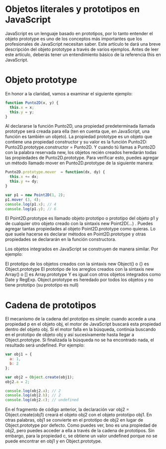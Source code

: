 # Objetos literales y prototipos en JavaScript
JavaScript es un lenguaje basado en prototipos, por lo tanto entender el objeto prototype es uno de los conceptos más importantes que los profesionales de JavaScript necesitan saber. Este artículo te dará una breve descripción del objeto prototype a través de varios ejemplos. Antes de leer este artículo, deberás tener un entendimiento básico de la referencia this en JavaScript.

# Objeto prototype
En honor a la claridad, vamos a examinar el siguiente ejemplo:

```js
function Punto2D(x, y) {
  this.x = x;
  this.y = y;
}
```

Al declararse la función Punto2D, una propiedad predeterminada llamada prototype será creada para ella (ten en cuenta que, en JavaScript, una función es también un objeto). La propiedad prototype es un objeto que contiene una propiedad constructor y su valor es la función Punto2D: Punto2D.prototype.constructor = Punto2D. Y cuando tú llamas a Punto2D con la palabra reservada new, los objetos recién creados heredarán todas las propiedades de Punto2D.prototype. Para verificar esto, puedes agregar un método llamado mover en Punto2D.prototype de la siguiente manera:

```js
Punto2D.prototype.mover  = function(dx, dy) {
  this.x += dx;
  this.y += dy;
}

var p1 = new Point2D(1, 2);
p1.mover (3, 4);
console.log(p1.x); // 4
console.log(p1.y); // 6
```
El Point2D.prototype es llamado objeto prototipo o prototipo del objeto p1 y de cualquier otro objeto creado con la sintaxis new Point2D(…) . Puedes agregar tantas propiedades al objeto Point2D.prototype como quieras. Lo que suele hacerse es declarar métodos en Point2D.prototype y otras propiedades se declararán en la función constructora.

Los objetos integrados en JavaScript se construyen de manera similar. Por ejemplo:

El prototipo de los objetos creados con la sintaxis new Object() o {} es Object.prototype
El prototipo de los arreglos creados con la sintaxis new Array() o [] es Array.prototype
Y es igual con otros objetos integrados como Date y RegExp.
Object.prototype es heredado por todos los objetos y no tiene prototipo (su prototipo es null)

# Cadena de prototipos

El mecanismo de la cadena del prototipo es simple: cuando accede a una propiedad p en el objeto obj, el motor de JavaScript buscará esta propiedad dentro del objeto obj. Si el motor falla en la búsqueda, continúa buscando en el prototipo de objeto obj y así sucesivamente hasta llegar a Object.prototype. Si finalizada la búsqueda no se ha encontrado nada, el resultado será undefined. Por ejemplo:

```js
var obj1 = {
  a: 1,
  b: 2
};

var obj2 = Object.create(obj1);
obj2.a = 2;

console.log(obj2.a); // 2
console.log(obj2.b); // 2
console.log(obj2.c); // undefined
```

En el fragmento de código anterior, la declaración var obj2 = Object.create(obj1) creará el objeto obj2 con el objeto prototipo obj1. En otras palabras, obj1 se convierte en el prototipo de obj2 en lugar de Object.prototype por defecto. Como puedes ver, bno es una propiedad de obj2, pero puedes acceder a ella a través de la cadena de prototipos. Sin embargo, para la propiedad c, se obtiene un valor undefined porque no se puede encontrar en obj1 y en Object.prototype.
